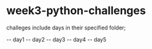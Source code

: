 # week3-python-challenges

challeges include days in their specified folder;

-- day1
-- day2
-- day3
-- day4
-- day5
